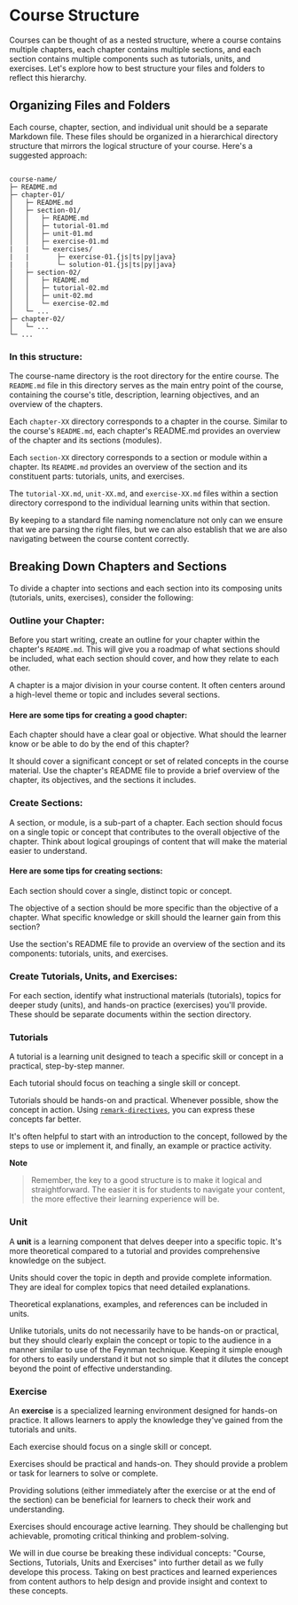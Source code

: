 # Course Structure

Courses can be thought of as a nested structure, where a course contains multiple chapters, each chapter contains multiple sections, and each section contains multiple components such as tutorials, units, and exercises. Let's explore how to best structure your files and folders to reflect this hierarchy.

## Organizing Files and Folders

Each course, chapter, section, and individual unit should be a separate Markdown file. These files should be organized in a hierarchical directory structure that mirrors the logical structure of your course. Here's a suggested approach:

```tree

course-name/
├─ README.md
├─ chapter-01/
│   ├─ README.md
│   ├─ section-01/
│   │   ├─ README.md
│   │   ├─ tutorial-01.md
│   │   ├─ unit-01.md
│   │   ├─ exercise-01.md
|   |   └─ exercises/
|   |       ├─ exercise-01.{js|ts|py|java}
|   |       └─ solution-01.{js|ts|py|java}
│   ├─ section-02/
│   │   ├─ README.md
│   │   ├─ tutorial-02.md
│   │   ├─ unit-02.md
│   │   └─ exercise-02.md
│   └─ ...
├─ chapter-02/
│   └─ ...
└─ ...

```

### In this structure:

The course-name directory is the root directory for the entire course. The `README.md` file in this directory serves as the main entry point of the course, containing the course's title, description, learning objectives, and an overview of the chapters.

Each `chapter-XX` directory corresponds to a chapter in the course. Similar to the course's `README.md`, each chapter's README.md provides an overview of the chapter and its sections (modules).

Each `section-XX` directory corresponds to a section or module within a chapter. Its `README.md` provides an overview of the section and its constituent parts: tutorials, units, and exercises.

The `tutorial-XX.md`, `unit-XX.md`, and `exercise-XX.md` files within a section directory correspond to the individual learning units within that section.

By keeping to a standard file naming nomenclature not only can we ensure that we are parsing the right files, but we can also establish that we are also navigating between the course content correctly.

## Breaking Down Chapters and Sections

To divide a chapter into sections and each section into its composing units (tutorials, units, exercises), consider the following:

### Outline your Chapter: 

Before you start writing, create an outline for your chapter within the chapter's `README.md`. This will give you a roadmap of what sections should be included, what each section should cover, and how they relate to each other.

A chapter is a major division in your course content. It often centers around a high-level theme or topic and includes several sections. 

#### Here are some tips for creating a good chapter:

Each chapter should have a clear goal or objective. What should the learner know or be able to do by the end of this chapter?

It should cover a significant concept or set of related concepts in the course material.
Use the chapter's README file to provide a brief overview of the chapter, its objectives, and the sections it includes.

### Create Sections: 

A section, or module, is a sub-part of a chapter. Each section should focus on a single topic or concept that contributes to the overall objective of the chapter. Think about logical groupings of content that will make the material easier to understand.

#### Here are some tips for creating sections:

Each section should cover a single, distinct topic or concept.

The objective of a section should be more specific than the objective of a chapter. What specific knowledge or skill should the learner gain from this section?

Use the section's README file to provide an overview of the section and its components: tutorials, units, and exercises.

### Create Tutorials, Units, and Exercises: 

For each section, identify what instructional materials (tutorials), topics for deeper study (units), and hands-on practice (exercises) you'll provide. These should be separate documents within the section directory.

### Tutorials

A tutorial is a learning unit designed to teach a specific skill or concept in a practical, step-by-step manner. 

Each tutorial should focus on teaching a single skill or concept.

Tutorials should be hands-on and practical. Whenever possible, show the concept in action. Using [`remark-directives`](./how-to/directives.md), you can express these concepts far better.

It's often helpful to start with an introduction to the concept, followed by the steps to use or implement it, and finally, an example or practice activity.

**Note**
> Remember, the key to a good structure is to make it logical and straightforward. The easier it is for students to navigate your content, the more effective their learning experience will be.


### Unit

A **unit** is a learning component that delves deeper into a specific topic. It's more theoretical compared to a tutorial and provides comprehensive knowledge on the subject. 

Units should cover the topic in depth and provide complete information. They are ideal for complex topics that need detailed explanations.

Theoretical explanations, examples, and references can be included in units.

Unlike tutorials, units do not necessarily have to be hands-on or practical, but they should clearly explain the concept or topic to the audience in a manner similar to use of the Feynman technique. Keeping it simple enough for others to easily understand it but not so simple that it dilutes the concept beyond the point of effective understanding.

### Exercise

An **exercise** is a specialized learning environment designed for hands-on practice. It allows learners to apply the knowledge they've gained from the tutorials and units. 

Each exercise should focus on a single skill or concept.

Exercises should be practical and hands-on. They should provide a problem or task for learners to solve or complete.

Providing solutions (either immediately after the exercise or at the end of the section) can be beneficial for learners to check their work and understanding.

Exercises should encourage active learning. They should be challenging but achievable, promoting critical thinking and problem-solving.


We will in due course be breaking these individual concepts: "Course, Sections, Tutorials, Units and Exercises" into further detail as we fully develope this process. Taking on best practices and learned experiences from content authors to help design and provide insight and context to these concepts. 